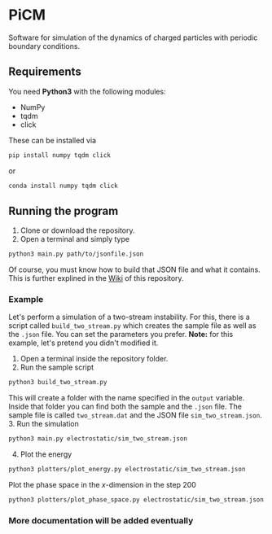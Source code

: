 # PiCM

Software for simulation of the dynamics of charged particles with periodic boundary conditions.

## Requirements

You need **Python3** with the following modules:
* NumPy
* tqdm
* click

These can be installed via 
```bash
pip install numpy tqdm click
```

or

```bash
conda install numpy tqdm click
```

## Running the program
1. Clone or download the repository.
2. Open a terminal and simply type 
```bash
python3 main.py path/to/jsonfile.json
```

Of course, you must know how to build that JSON file and what it contains. This is further explined in the [Wiki](https://github.com/dfrodriguezp/PiCM/wiki) of this repository.

### Example
Let's perform a simulation of a two-stream instability. For this, there is a script called `build_two_stream.py` which creates the sample file as well as the `.json` file. You can set the parameters you prefer. **Note:** for this example, let's pretend you didn't modified it.

1. Open a terminal inside the repository folder.
2. Run the sample script
```bash
python3 build_two_stream.py
```
This will create a folder with the name specified in the `output` variable. Inside that folder you can find both the sample and the `.json` file. The sample file is called `two_stream.dat` and the JSON file `sim_two_stream.json`.
3. Run the simulation
```bash
python3 main.py electrostatic/sim_two_stream.json
```
4. Plot the energy
```bash
python3 plotters/plot_energy.py electrostatic/sim_two_stream.json
```
Plot the phase space in the *x*-dimension in the step 200
```bash
python3 plotters/plot_phase_space.py electrostatic/sim_two_stream.json 200
```

### More documentation will be added eventually

